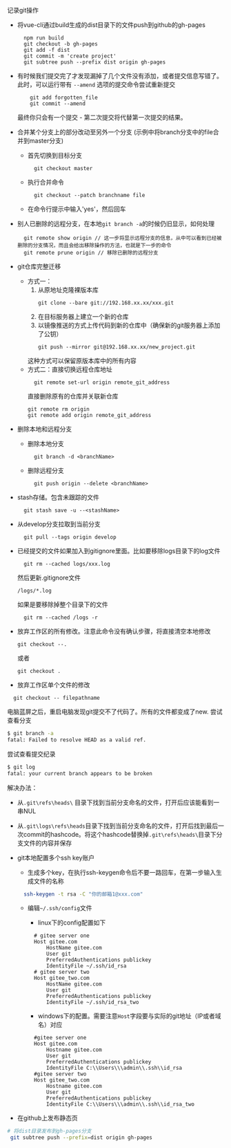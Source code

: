 记录git操作
- 将vue-cli通过build生成的dist目录下的文件push到github的gh-pages  
  ```shell
    npm run build
    git checkout -b gh-pages
    git add -f dist
    git commit -m 'create project'
    git subtree push --prefix dist origin gh-pages

  ```
- 有时候我们提交完了才发现漏掉了几个文件没有添加，或者提交信息写错了。 此时，可以运行带有 ``--amend`` 选项的提交命令尝试重新提交
  ```shell
      git add forgotten_file
      git commit --amend
  ```
  最终你只会有一个提交 - 第二次提交将代替第一次提交的结果。

- 合并某个分支上的部分改动至另外一个分支 (示例中将branch分支中的file合并到master分支)
  - 首先切换到目标分支
    ```shell
      git checkout master
    ```
  - 执行合并命令
    ```shell
      git checkout --patch branchname file
    ```
  - 在命令行提示中输入'yes'，然后回车

- 别人已删除的远程分支，在本地``git branch -a``的时候仍旧显示，如何处理
  ```shell
    git remote show origin // 这一步将显示远程分支的信息，从中可以看到已经被删除的分支情况，而且会给出移除操作的方法，也就是下一步的命令
    git remote prune origin // 移除已删除的远程分支
  ```

- git仓库完整迁移
  + 方式一： 
    1. 从原地址克隆裸版本库
        ```shell
        git clone --bare git://192.168.xx.xx/xxx.git
        ```
    2. 在目标服务器上建立一个新的仓库
    3. 以镜像推送的方式上传代码到新的仓库中（确保新的git服务器上添加了公钥）
        ```shell
        git push --mirror git@192.168.xx.xx/new_project.git
        ```
      这种方式可以保留原版本库中的所有内容
  + 方式二：直接切换远程仓库地址
    ```shell
      git remote set-url origin remote_git_address
    ```
    直接删除原有的仓库并关联新仓库
    ```shell
    git remote rm origin
    git remote add origin remote_git_address
    ```

- 删除本地和远程分支
  - 删除本地分支
    ```shell
      git branch -d <branchName>
    ```
  - 删除远程分支
    ```shell
      git push origin --delete <branchName>
    ```

- stash存储。包含未跟踪的文件
  ```shell
    git stash save -u --<stashName>
  ```
- 从develop分支拉取到当前分支
  ```shell
    git pull --tags origin develop
  ```

- 已经提交的文件如果加入到gitignore里面。比如要移除logs目录下的log文件
  ```shell
    git rm --cached logs/xxx.log
  ```
  然后更新.gitignore文件
  ```
  /logs/*.log
  ```
  如果是要移除掉整个目录下的文件
  ```shell
    git rm --cached /logs -r
  ```

- 放弃工作区的所有修改。注意此命令没有确认步骤，将直接清空本地修改
  ``` shell
  git checkout --.
  ```
  或者
    ``` shell
    git checkout .
    ```
- 放弃工作区单个文件的修改
``` shell
  git checkout -- filepathname
```

电脑蓝屏之后，重启电脑发现git提交不了代码了。所有的文件都变成了new.
尝试查看分支
```bash
$ git branch -a
fatal: Failed to resolve HEAD as a valid ref.
```
尝试查看提交纪录
```bash
$ git log
fatal: your current branch appears to be broken
```
解决办法：
- 从``.git\refs\heads\`` 目录下找到当前分支命名的文件，打开后应该能看到一串NUL
- 从``.git\logs\refs\heads``目录下找到当前分支命名的文件，打开后找到最后一次commit的hashcode。将这个hashcode替换掉``.git\refs\heads\``目录下分支文件的内容并保存

- git本地配置多个ssh key账户
  + 生成多个key，在执行ssh-keygen命令后不要一路回车，在第一步输入生成文件的名称
  ```bash
    ssh-keygen -t rsa -C "你的邮箱1@xxx.com"
  ```
  + 编辑``~/.ssh/config``文件
    - linux下的config配置如下
    ```vi
      # gitee server one
      Host gitee.com
          HostName gitee.com
          User git
          PreferredAuthentications publickey
          IdentityFile ~/.ssh/id_rsa
      # gitee server two
      Host gitee_two.com
          HostName gitee.com
          User git
          PreferredAuthentications publickey
          IdentityFile ~/.ssh/id_rsa_two
    ```

    - windows下的配置。需要注意``Host``字段要与实际的git地址（IP或者域名）对应
    ```vi
      #gitee server one
      Host gitee.com
          Hostname gitee.com
          User git
          PreferredAuthentications publickey
          IdentityFile C:\\Users\\\admin\\.ssh\\id_rsa
      #gitee server two
      Host gitee_two.com
          Hostname gitee.com
          User git
          PreferredAuthentications publickey
          IdentityFile C:\\Users\\\admin\\.ssh\\id_rsa_two
    ```

- 在github上发布静态页
```bash
# 将dist目录发布到gh-pages分支
 git subtree push --prefix=dist origin gh-pages
```